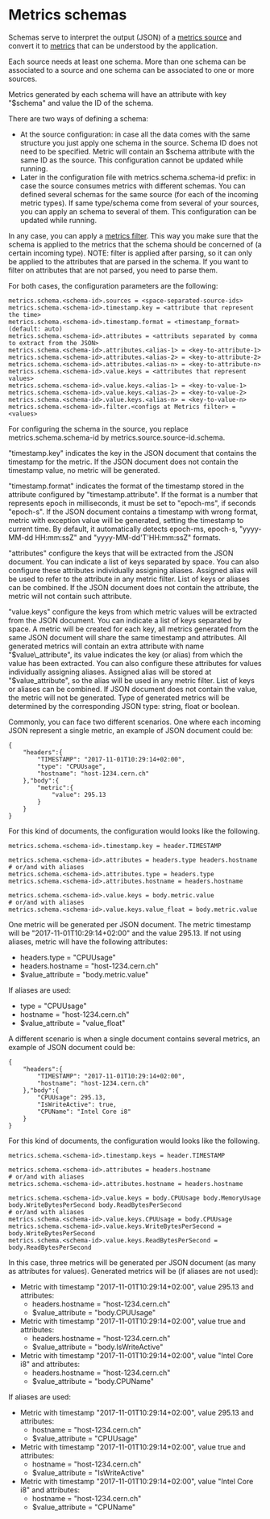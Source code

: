 # Metrics schemas

Schemas serve to interpret the output (JSON) of a [metrics source](metric-sources.md) and convert it to [metrics](metrics.md) that can be understood by the application. 

Each source needs at least one schema. More than one schema can be associated to a source and one schema can be associated to one or more sources.

Metrics generated by each schema will have an attribute with key "$schema" and value the ID of the schema.

There are two ways of defining a schema:
* At the source configuration: in case all the data comes with the same structure you just apply one schema in the source. 
Schema ID does not need to be specified. Metric will contain an $schema attribute with the same ID as the source.
This configuration cannot be updated while running.
* Later in the configuration file with metrics.schema.schema-id prefix: in case the source consumes metrics with different schemas. 
You can defined several schemas for the same source (for each of the incoming metric types). 
If same type/schema come from several of your sources, you can apply an schema to several of them.
This configuration can be updated while running.   

In any case, you can apply a [metrics filter](metrics-filter.md). This way you make sure that the schema is applied to the metrics that the schema should be concerned of (a certain incoming type).
NOTE: filter is applied after parsing, so it can only be applied to the attributes that are parsed in the schema. If you want to filter on attributes that are not parsed, you need to parse them. 

For both cases, the configuration parameters are the following:

```
metrics.schema.<schema-id>.sources = <space-separated-source-ids>
metrics.schema.<schema-id>.timestamp.key = <attribute that represent the time>
metrics.schema.<schema-id>.timestamp.format = <timestamp_format> (default: auto)
metrics.schema.<schema-id>.attributes = <attributs separated by comma to extract from the JSON>
metrics.schema.<schema-id>.attributes.<alias-1> = <key-to-attribute-1>
metrics.schema.<schema-id>.attributes.<alias-2> = <key-to-attribute-2>
metrics.schema.<schema-id>.attributes.<alias-n> = <key-to-attribute-n>
metrics.schema.<schema-id>.value.keys = <attributes that represent values>
metrics.schema.<schema-id>.value.keys.<alias-1> = <key-to-value-1>
metrics.schema.<schema-id>.value.keys.<alias-2> = <key-to-value-2>
metrics.schema.<schema-id>.value.keys.<alias-n> = <key-to-value-n>
metrics.schema.<schema-id>.filter.<configs at Metrics filter> = <values>
```

For configuring the schema in the source, you replace metrics.schema.schema-id by metrics.source.source-id.schema.

"timestamp.key" indicates the key in the JSON document that contains the timestamp for the metric. If the JSON document does not contain the timestamp value, no metric will be generated. 

"timestamp.format" indicates the format of the timestamp stored in the attribute configured by "timestamp.attribute". If the format is a number that represents epoch in milliseconds, it must be set to "epoch-ms", if seconds "epoch-s". If the JSON document contains a timestamp with wrong format, metric with exception value will be generated, setting the timestamp to current time. By default, it automatically detects epoch-ms, epoch-s, "yyyy-MM-dd HH:mm:ssZ" and "yyyy-MM-dd'T'HH:mm:ssZ" formats.

"attributes" configure the keys that will be extracted from the JSON document. You can indicate a list of keys separated by space.
You can also configure these attributes individually assigning aliases. Assigned alias will be used to refer to the attribute in any metric filter. 
List of keys or aliases can be combined.
If the JSON document does not contain the attribute, the metric will not contain such attribute.

"value.keys" configure the keys from which metric values will be extracted from the JSON document. You can indicate a list of keys separated by space. A metric will be created for each key, all metrics generated from the same JSON document will share the same timestamp and attributes. All generated metrics will contain an extra attribute with name "$value\_attribute", its value indicates the key (or alias) from which the value has been extracted. 
You can also configure these attributes for values individually assigning aliases. Assigned alias will be stored at "$value\_attribute", so the alias will be used in any metric filter.
List of keys or aliases can be combined.
If JSON document does not contain the value, the metric will not be generated.
Type of generated metrics will be determined by the corresponding JSON type: string, float or boolean.

Commonly, you can face two different scenarios. One where each incoming JSON represent a single metric, an example of JSON document could be: 

```
{
	"headers":{
		"TIMESTAMP": "2017-11-01T10:29:14+02:00",
		"type": "CPUUsage",
		"hostname": "host-1234.cern.ch"
	},"body":{
		"metric":{
			"value": 295.13
		}
	}
}
```

For this kind of documents, the configuration would looks like the following.

```
metrics.schema.<schema-id>.timestamp.key = header.TIMESTAMP

metrics.schema.<schema-id>.attributes = headers.type headers.hostname
# or/and with aliases
metrics.schema.<schema-id>.attributes.type = headers.type
metrics.schema.<schema-id>.attributes.hostname = headers.hostname

metrics.schema.<schema-id>.value.keys = body.metric.value
# or/and with aliases
metrics.schema.<schema-id>.value.keys.value_float = body.metric.value
```

One metric will be generated per JSON document. The metric timestamp will be "2017-11-01T10:29:14+02:00" and the value 295.13. If not using aliases, metric will have the following attributes:
* headers.type = "CPUUsage"
* headers.hostname = "host-1234.cern.ch"
* $value\_attribute = "body.metric.value"

If aliases are used:
* type = "CPUUsage"
* hostname = "host-1234.cern.ch"
* $value\_attribute = "value\_float"

A different scenario is when a single document contains several metrics, an example of JSON document could be:

```
{
	"headers":{
		"TIMESTAMP": "2017-11-01T10:29:14+02:00",
		"hostname": "host-1234.cern.ch"
	},"body":{
		"CPUUsage": 295.13,
		"IsWriteActive": true,
		"CPUName": "Intel Core i8"
	}
}
```

For this kind of documents, the configuration would looks like the following.

```
metrics.schema.<schema-id>.timestamp.keys = header.TIMESTAMP

metrics.schema.<schema-id>.attributes = headers.hostname
# or/and with aliases
metrics.schema.<schema-id>.attributes.hostname = headers.hostname

metrics.schema.<schema-id>.value.keys = body.CPUUsage body.MemoryUsage body.WriteBytesPerSecond body.ReadBytesPerSecond
# or/and with aliases
metrics.schema.<schema-id>.value.keys.CPUUsage = body.CPUUsage
metrics.schema.<schema-id>.value.keys.WriteBytesPerSecond = body.WriteBytesPerSecond
metrics.schema.<schema-id>.value.keys.ReadBytesPerSecond = body.ReadBytesPerSecond
```

In this case, three metrics will be generated per JSON document (as many as attributes for values). Generated metrics will be (if aliases are not used):
* Metric with timestamp "2017-11-01T10:29:14+02:00", value 295.13 and attributes:
  * headers.hostname = "host-1234.cern.ch"
  * $value\_attribute = "body.CPUUsage"
* Metric with timestamp "2017-11-01T10:29:14+02:00", value true and attributes:
  * headers.hostname = "host-1234.cern.ch"
  * $value\_attribute = "body.IsWriteActive"
* Metric with timestamp "2017-11-01T10:29:14+02:00", value "Intel Core i8" and attributes:
  * headers.hostname = "host-1234.cern.ch"
  * $value\_attribute = "body.CPUName"

If aliases are used:
* Metric with timestamp "2017-11-01T10:29:14+02:00", value 295.13 and attributes:
  * hostname = "host-1234.cern.ch"
  * $value\_attribute = "CPUUsage"
* Metric with timestamp "2017-11-01T10:29:14+02:00", value true and attributes:
  * hostname = "host-1234.cern.ch"
  * $value\_attribute = "IsWriteActive"
* Metric with timestamp "2017-11-01T10:29:14+02:00", value "Intel Core i8" and attributes:
  * hostname = "host-1234.cern.ch"
  * $value\_attribute = "CPUName"